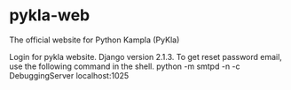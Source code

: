 # pykla-web
The official website for Python Kampla (PyKla)

Login for pykla website. Django version 2.1.3. 
To get reset password email, use the following command in the shell. python -m smtpd -n -c DebuggingServer localhost:1025
